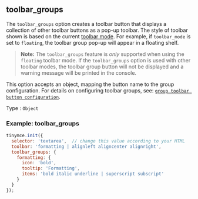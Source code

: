 ## toolbar_groups

The `toolbar_groups` option creates a toolbar button that displays a collection of other toolbar buttons as a pop-up toolbar. The style of toolbar shown is based on the current [toolbar mode](#toolbarmode). For example, if `toolbar_mode` is set to `floating`, the toolbar group pop-up will appear in a floating shelf.

> **Note:** The `toolbar_groups` feature is _only_ supported when using the `floating` toolbar mode. If the `toolbar_groups` option is used with other toolbar modes, the toolbar group button will not be displayed and a warning message will be printed in the console.

This option accepts an object, mapping the button name to the group configuration. For details on configuring toolbar groups, see: [`group toolbar button configuration`]({{site.baseurl}}/ui-components/typesoftoolbarbuttons/#grouptoolbarbutton).

Type
: `Object`

### Example: toolbar_groups

```js
tinymce.init({
  selector: 'textarea',  // change this value according to your HTML
  toolbar: 'formatting | alignleft aligncenter alignright',
  toolbar_groups: {
    formatting: {
      icon: 'bold',
      tooltip: 'Formatting',
      items: 'bold italic underline | superscript subscript'
    }
  }
});
```
